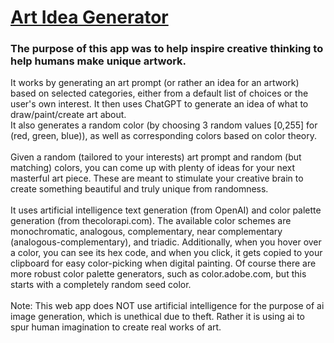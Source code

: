 # <a href='artideagenerator.netlify.app'>Art Idea Generator<a>

### The purpose of this app was to help inspire creative thinking to help humans make unique artwork.
It works by generating an art prompt (or rather an idea for an artwork) based on selected categories, either from a default list of choices or the user's own interest. It then uses ChatGPT to generate an idea of what to draw/paint/create art about.<br>
It also generates a random color (by choosing 3 random values [0,255] for (red, green, blue)), as well as corresponding colors based on color theory. <br><br>
Given a random (tailored to your interests) art prompt and random (but matching) colors, you can come up with plenty of ideas for your next masterful art piece.
These are meant to stimulate your creative brain to create something beautiful and truly unique from randomness.<br><br>
It uses artificial intelligence text generation (from OpenAI) and color palette generation (from thecolorapi.com). The available color schemes are monochromatic, analogous, complementary, near complementary (analogous-complementary), and triadic. Additionally, when you hover over a color, you can see its hex code, and when you click, it gets copied to your clipboard for easy color-picking when digital painting. Of course there are more robust color palette generators, such as color.adobe.com, but this starts with a completely random seed color.<br><br>
Note: This web app does NOT use artificial intelligence for the purpose of ai image generation, which is unethical due to theft. Rather it is using ai to spur human imagination to create real works of art.
